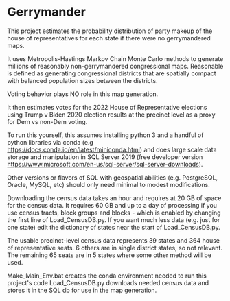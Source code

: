 # Gerrymander

This project estimates the probability distribution of party makeup of the house of representatives for each state if there were no gerrymandered maps.

It uses Metropolis-Hastings Markov Chain Monte Carlo methods to generate millions of reasonably non-gerrymandered congressional maps. Reasonable is defined as generating congressional districts that are spatially compact with balanced population sizes between the districts.

Voting behavior plays NO role in this map generation.

It then estimates votes for the 2022 House of Representative elections using Trump v Biden 2020 election results at the precinct level as a proxy for Dem vs non-Dem voting.

To run this yourself, this assumes installing python 3 and a handful of python libraries via conda (e.g https://docs.conda.io/en/latest/miniconda.html)
and does large scale data storage and manipulation in SQL Server 2019 (free developer version https://www.microsoft.com/en-us/sql-server/sql-server-downloads). 

Other versions or flavors of SQL with geospatial abilities (e.g. PostgreSQL, Oracle, MySQL, etc) should only need minimal to modest modifications.

Downloading the census data takes an hour and requires at 20 GB of space for the census data. It requires 60 GB and up to a day of processing if you use census tracts, block groups and blocks - which is enabled by changing the first line of Load_CensusDB.py.  If you want much less data (e.g. just for one state) edit the dictionary of states near the start of Load_CensusDB.py.

The usable precinct-level census data represents 39 states and 364 house of representative seats. 6 others are in single district states, so not relevant. The remaining 65 seats are in 5 states where some other method will be used.

Make_Main_Env.bat creates the conda environment needed to run this project's code
Load_CensusDB.py downloads needed census data and stores it in the SQL db for use in the map generation.
